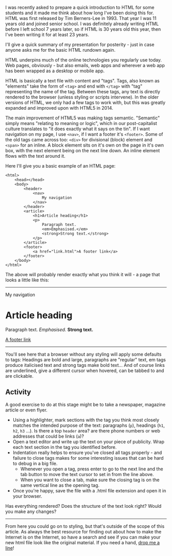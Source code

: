I was recently asked to prepare a quick introduction to HTML for some students and it made me think about how long I've been doing this for. HTML was first released by Tim Berners-Lee in 1993. That year I was 11 years old and joined senior school. I was definitely already writing HTML before I left school 7 years later, so if HTML is 30 years old this year, then I've been writing it for at least 23 years.

I'll give a quick summary of my presentation for posterity - just in case anyone asks me for the basic HTML rundown again.

HTML underpins much of the online technologies you regularly use today. Web pages, obviously - but also emails, web apps and wherever a web app has been wrapped as a desktop or mobile app.

HTML is basically a text file with content and "tags". Tags, also known as "elements" take the form of `<tag>` and end with `</tag>` with "tag" representing the name of the tag. Between these tags, any text is directly rendered to the browser (unless styling or scripts intervene). In the older versions of HTML, we only had a few tags to work with, but this was greatly expanded and improved upon with HTML5 in 2014. 

The main improvement of HTML5 was making tags semantic. "Semantic" simply means "relating to meaning or logic", which in our post-capitalist culture translates to "it does exactly what it says on the tin". If I want navigation on my page, I use `<nav>`, if I want a footer it's `<footer>`. Some of the old tags came across too: `<div>` for divisional (block) element and `<span>` for an inline. A block element sits on it's own on the page in it's own box, with the next element being on the next line down. An inline element flows with the text around it.

Here I'll give you a basic example of an HTML page:
```
<html>
	<head></head>
	<body>
		<header>
			<nav>
				My navigation
			</nav>
		</header>
		<article>
			<h1>Article heading</h1>
			<p>
				Paragraph text.
				<em>Emphasised.</em>
				<strong>Strong text.</strong>
			</p>
		</article>
		<footer>
			<a href="link.html">A footer link</a>
		</footer>
	</body>
</html>
```

The above will probably render exactly what you think it will - a page that looks a little like this:



---
My navigation
# Article heading
Paragraph text. *Emphasised.* **Strong text.**

[A footer link]()

---



You'll see here that a browser without any styling will apply some defaults to tags: Headings are bold and large, paragraphs are "regular" text, em tags produce italicised text and strong tags make bold text... And of course links are underlined, give a different cursor when hovered, can be tabbed to and are clickable.
## Activity
A good exercise to do at this stage might be to take a newspaper, magazine article or even flyer.
- Using a highlighter, mark sections with the tag you think most closely matches the intended purpose of the text: paragraphs (`p`), headings (`h1`, `h2`, `h3` ...). Is there a top `header` area? are there phone numbers or web addresses that could be links (`a`)?
- Open a text editor and write up the text on your piece of publicity. Wrap each text section in the tag you identified before.
- Indentation really helps to ensure you've closed all tags properly - and failure to close tags makes for some interesting issues that can be hard to debug in a big file. 
	- Whenever you open a tag, press enter to go to the next line and the tab button to move the text cursor to set in from the line above. 
	- When you want to close a tab, make sure the closing tag is on the same vertical line as the opening tag.
- Once you're happy, save the file with a .html file extension and open it in your browser.

Has everything rendered?
Does the structure of the text look right?
Would you make any changes?

---
From here you could go on to styling, but that's outside of the scope of this article. As always the best resource for finding out about how to make the Internet is on the Internet, so have a search and see if you can make your new html file look like the original material. If you need a hand, <a href="mailto:riley@ramone.co">drop me a line</a>!